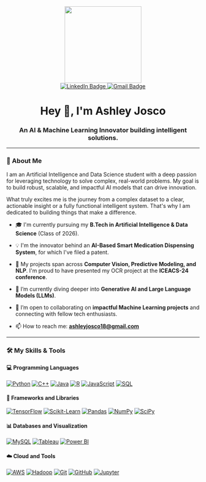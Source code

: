 <div id="header" align="center">
  <img src="https://media.giphy.com/media/M9gbBd9nbDrOTu1Mqx/giphy.gif" width="200"/>
</div>

<div id="badges" align="center">
  <a href="YOUR_LINKEDIN_URL" target="_blank">
    <img src="https://img.shields.io/badge/LinkedIn-0077B5?style=for-the-badge&logo=linkedin&logoColor=white" alt="LinkedIn Badge"/>
  </a>
  <a href="mailto:ashleyjosco18@gmail.com">
    <img src="https://img.shields.io/badge/Gmail-D14836?style=for-the-badge&logo=gmail&logoColor=white" alt="Gmail Badge"/>
  </a>
</div>

<h1 align="center">
  Hey 👋, I'm Ashley Josco
</h1>
<h3 align="center">
  An AI & Machine Learning Innovator building intelligent solutions.
</h3>

---

### 💬 About Me

I am an Artificial Intelligence and Data Science student with a deep passion for leveraging technology to solve complex, real-world problems. My goal is to build robust, scalable, and impactful AI models that can drive innovation.

What truly excites me is the journey from a complex dataset to a clear, actionable insight or a fully functional intelligent system. That's why I am dedicated to building things that make a difference.

- 🎓 I'm currently pursuing my **B.Tech in Artificial Intelligence & Data Science** (Class of 2026).

- 💡 I'm the innovator behind an **AI-Based Smart Medication Dispensing System**, for which I've filed a patent.

- 🤖 My projects span across **Computer Vision, Predictive Modeling, and NLP**. I'm proud to have presented my OCR project at the **ICEACS-24 conference**.

- 🌱 I’m currently diving deeper into **Generative AI and Large Language Models (LLMs)**.

- 🤝 I’m open to collaborating on **impactful Machine Learning projects** and connecting with fellow tech enthusiasts.

- 📫 How to reach me: **ashleyjosco18@gmail.com**

---

### 🛠️ My Skills & Tools

#### 💻 Programming Languages
<p align="left">
  <a href="https://www.python.org" target="_blank" rel="noreferrer"><img src="https://img.shields.io/badge/python-3670A0?style=for-the-badge&logo=python&logoColor=ffdd54" alt="Python"/></a>
  <a href="https://www.cplusplus.com/" target="_blank" rel="noreferrer"><img src="https://img.shields.io/badge/c++-%2300599C.svg?style=for-the-badge&logo=c%2B%2B&logoColor=white" alt="C++"/></a>
  <a href="https://www.java.com" target="_blank" rel="noreferrer"><img src="https://img.shields.io/badge/java-%23ED8B00.svg?style=for-the-badge&logo=java&logoColor=white" alt="Java"/></a>
  <a href="https://www.r-project.org/" target="_blank" rel="noreferrer"><img src="https://img.shields.io/badge/r-%23276DC3.svg?style=for-the-badge&logo=r&logoColor=white" alt="R"/></a>
  <a href="https://developer.mozilla.org/en-US/docs/Web/JavaScript" target="_blank" rel="noreferrer"><img src="https://img.shields.io/badge/javascript-%23323330.svg?style=for-the-badge&logo=javascript&logoColor=%23F7DF1E" alt="JavaScript"/></a>
  <a href="https://www.mysql.com/" target="_blank" rel="noreferrer"><img src="https://img.shields.io/badge/sql-%2300f.svg?style=for-the-badge&logo=mysql&logoColor=white" alt="SQL"/></a>
</p>

#### 🧠 Frameworks and Libraries
<p align="left">
  <a href="https://www.tensorflow.org" target="_blank" rel="noreferrer"><img src="https://img.shields.io/badge/TensorFlow-%23FF6F00.svg?style=for-the-badge&logo=TensorFlow&logoColor=white" alt="TensorFlow"/></a>
  <a href="https://scikit-learn.org/" target="_blank" rel="noreferrer"><img src="https://img.shields.io/badge/scikit--learn-%23F7931E.svg?style=for-the-badge&logo=scikit-learn&logoColor=white" alt="Scikit-Learn"/></a>
  <a href="https://pandas.pydata.org/" target="_blank" rel="noreferrer"><img src="https://img.shields.io/badge/pandas-%23150458.svg?style=for-the-badge&logo=pandas&logoColor=white" alt="Pandas"/></a>
  <a href="https://numpy.org/" target="_blank" rel="noreferrer"><img src="https://img.shields.io/badge/numpy-%23013243.svg?style=for-the-badge&logo=numpy&logoColor=white" alt="NumPy"/></a>
  <a href="https://scipy.org/" target="_blank" rel="noreferrer"><img src="https://img.shields.io/badge/SciPy-%230C55A5.svg?style=for-the-badge&logo=scipy&logoColor=%white" alt="SciPy"/></a>
</p>

#### 📊 Databases and Visualization
<p align="left">
  <a href="https://www.mysql.com/" target="_blank" rel="noreferrer"><img src="https://img.shields.io/badge/MySQL-005C84?style=for-the-badge&logo=mysql&logoColor=white" alt="MySQL"/></a>
  <a href="https://www.tableau.com/" target="_blank" rel="noreferrer"><img src="https://img.shields.io/badge/Tableau-E97627?style=for-the-badge&logo=Tableau&logoColor=white" alt="Tableau"/></a>
  <a href="https://powerbi.microsoft.com/en-us/" target="_blank" rel="noreferrer"><img src="https://img.shields.io/badge/PowerBI-F2C811?style=for-the-badge&logo=Power%20BI&logoColor=black" alt="Power BI"/></a>
</p>

#### ☁️ Cloud and Tools
<p align="left">
  <a href="https://aws.amazon.com" target="_blank" rel="noreferrer"><img src="https://img.shields.io/badge/AWS-%23FF9900.svg?style=for-the-badge&logo=amazon-aws&logoColor=white" alt="AWS"/></a>
  <a href="https://hadoop.apache.org/" target="_blank" rel="noreferrer"><img src="https://img.shields.io/badge/Hadoop-66CCFF?style=for-the-badge&logo=apache&logoColor=black" alt="Hadoop"/></a>
  <a href="https://git-scm.com/" target="_blank" rel="noreferrer"><img src="https://img.shields.io/badge/git-%23F05033.svg?style=for-the-badge&logo=git&logoColor=white" alt="Git"/></a>
  <a href="https://github.com/" target="_blank" rel="noreferrer"><img src="https://img.shields.io/badge/github-%23121011.svg?style=for-the-badge&logo=github&logoColor=white" alt="GitHub"/></a>
  <a href="https://jupyter.org/" target="_blank" rel="noreferrer"><img src="https://img.shields.io/badge/Jupyter-F37626.svg?style=for-the-badge&logo=Jupyter&logoColor=white" alt="Jupyter"/></a>
</p>
